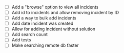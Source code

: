 - [ ] Add a "browse" option to view all incidents
- [ ] Add id to incidents and allow removing incident by ID
- [ ] Add a way to bulk add incidents
- [ ] Add date incident was created
- [ ] Allow for adding incident without solution
- [ ] Add search count
- [ ] Add tests
- [ ] Make searching remote db faster
